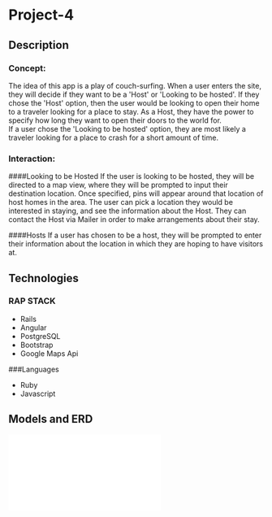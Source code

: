 # Project-4
## Description
### Concept:
The idea of this app is a play of couch-surfing. When a user enters the site, they will decide if they want to be a 'Host' or 'Looking to be hosted'. If they chose the 'Host' option, then the user would be looking to open their home to a traveler looking for a place to stay. As a Host, they have the power to specify how long they want to open their doors to the world for.
<br>
If a user chose the 'Looking to be hosted' option, they are most likely a traveler looking for a place to crash for a short amount of time.

### Interaction:
####Looking to be Hosted
If the user is looking to be hosted, they will be directed to a map view, where they will be prompted to input their destination location. Once specified, pins will appear around that location of host homes in the area. The user can pick a location they would be interested in staying, and see the information about the Host. They can contact the Host via Mailer in order to make arrangements about their stay.

####Hosts
If a user has chosen to be a host, they will be prompted to enter their information about the location in which they are hoping to have visitors at.

## Technologies
### RAP STACK
<ul>
  <li> Rails </li>
  <li> Angular </li>
  <li> PostgreSQL </li>
  <li> Bootstrap </li>
  <li> Google Maps Api </li>
</ul>
###Languages
<ul>
  <li> Ruby </li>
  <li> Javascript </li>
</ul>

## Models and ERD
![Project 4 ERD/MODELS](assets/proj4ERD.pdf)
